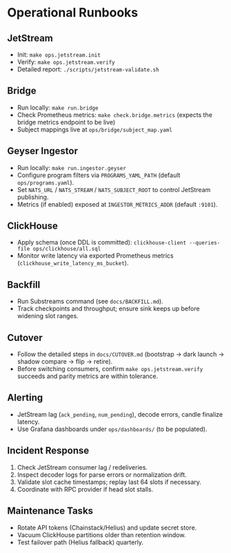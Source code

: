 # Operational Runbooks

## JetStream
- Init: `make ops.jetstream.init`
- Verify: `make ops.jetstream.verify`
- Detailed report: `./scripts/jetstream-validate.sh`

## Bridge
- Run locally: `make run.bridge`
- Check Prometheus metrics: `make check.bridge.metrics` (expects the bridge metrics endpoint to be live)
- Subject mappings live at `ops/bridge/subject_map.yaml`

## Geyser Ingestor
- Run locally: `make run.ingestor.geyser`
- Configure program filters via `PROGRAMS_YAML_PATH` (default `ops/programs.yaml`).
- Set `NATS_URL` / `NATS_STREAM` / `NATS_SUBJECT_ROOT` to control JetStream publishing.
- Metrics (if enabled) exposed at `INGESTOR_METRICS_ADDR` (default `:9101`).

## ClickHouse
- Apply schema (once DDL is committed): `clickhouse-client --queries-file ops/clickhouse/all.sql`
- Monitor write latency via exported Prometheus metrics (`clickhouse_write_latency_ms_bucket`).

## Backfill
- Run Substreams command (see `docs/BACKFILL.md`).
- Track checkpoints and throughput; ensure sink keeps up before widening slot ranges.

## Cutover
- Follow the detailed steps in `docs/CUTOVER.md` (bootstrap → dark launch → shadow compare → flip → retire).
- Before switching consumers, confirm `make ops.jetstream.verify` succeeds and parity metrics are within tolerance.

## Alerting
- JetStream lag (`ack_pending`, `num_pending`), decode errors, candle finalize latency.
- Use Grafana dashboards under `ops/dashboards/` (to be populated).

## Incident Response
1. Check JetStream consumer lag / redeliveries.
2. Inspect decoder logs for parse errors or normalization drift.
3. Validate slot cache timestamps; replay last 64 slots if necessary.
4. Coordinate with RPC provider if head slot stalls.

## Maintenance Tasks
- Rotate API tokens (Chainstack/Helius) and update secret store.
- Vacuum ClickHouse partitions older than retention window.
- Test failover path (Helius fallback) quarterly.
